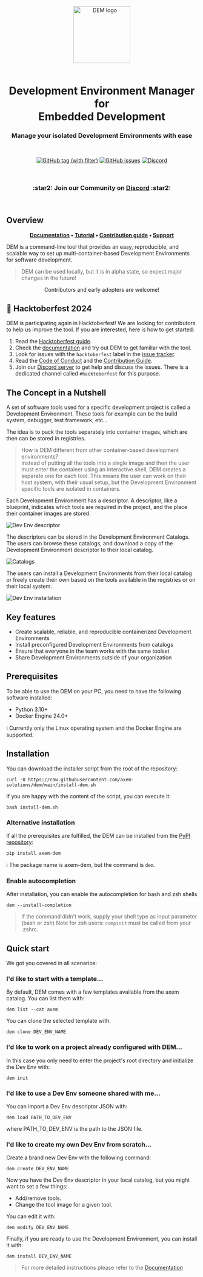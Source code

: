 <div align="center">
    <picture>
        <source media="(prefers-color-scheme: dark)" srcset="docs/wp-content/dem_logo_dark.png">
        <img alt="DEM logo" src="docs/wp-content/dem_logo_light.png" width="150">
    </picture>
</div>

<br>

<h1 align="center">
    Development Environment Manager <br /> for <br /> Embedded Development
</h1>

<h3 align="center">
Manage your isolated Development Environments with ease
</h3>
<br />

<p align="center">
    <a href="https://github.com/axem-solutions/dem/tags" target="_blank"><img src="https://img.shields.io/github/v/tag/axem-solutions/dem?logo=github&color=79A7B5&link=https%3A%2F%2Fgithub.com%2Faxem-solutions%2Fdem%2Freleases" alt="GitHub tag (with filter)"/></a>
    <a href="https://github.com/axem-solutions/dem/issues" target="_blank"><img src="https://img.shields.io/github/issues/axem-solutions/dem?logo=github&color=2ea087&link=https%3A%2F%2Fgithub.com%2Faxem-solutions%2Fdem%2Fissues" alt="GitHub issues"/></a>
    <a href="https://discord.com/invite/Nv6hSzXruK" target="_blank"><img src="https://img.shields.io/discord/1156270239860920431?logo=discord&color=2C2F33&link=https%3A%2F%2Fdiscord.com%2Finvite%Nv6hSzXruK" alt="Discord"/></a>
</p>

<br />

<h3 align="center">
:star2: Join our Community on  <a href="https://discord.com/invite/Nv6hSzXruK">Discord</a> :star2:
</h3>

<br />

## Overview

<p align="center">
<strong>
<a href="https://www.axemsolutions.io/dem_doc/index.html">Documentation</a> • <a href="https://www.axemsolutions.io/tutorial/index.html">Tutorial</a> • 
<a href="https://github.com/axem-solutions/.github/blob/4bdc1be72b0a2c97da19408c59d6dd5d1845a469/CONTRIBUTING.md">Contribution guide</a> • 
<a href="https://github.com/axem-solutions/.github/blob/4bdc1be72b0a2c97da19408c59d6dd5d1845a469/SUPPORT.md">Support</a>
</strong>
</p>

DEM is a command-line tool that provides an easy, reproducible, and scalable way to set up 
multi-container-based Development Environments for software development.

> DEM can be used locally, but it is in alpha state, so expect major changes in the future!

<p align="center">
Contributors and early adopters are welcome!
</p>

## :fallen_leaf: Hacktoberfest 2024
DEM is participating again in Hacktoberfest! We are looking for contributors to help us improve 
the tool. If you are interested, here is how to get started:
1. Read the [Hacktoberfest guide](https://hacktoberfest.com/participation/).
2. Check the [documentation](https://www.axemsolutions.io/dem_doc/index.html) and try out DEM to get 
familiar with the tool.
3. Look for issues with the `hacktoberfest` label in the 
[issue tracker](https://github.com/axem-solutions/dem/issues).
4. Read the [Code of Conduct](https://github.com/axem-solutions/dem?tab=coc-ov-file#readme) and the 
[Contribution Guide](https://github.com/axem-solutions/.github/blob/4bdc1be72b0a2c97da19408c59d6dd5d1845a469/CONTRIBUTING.md).
5. Join our [Discord server](https://discord.com/invite/Nv6hSzXruK) to get help and discuss the 
issues. There is a dedicated channel called `#hacktoberfest` for this purpose.

## The Concept in a Nutshell
A set of software tools used for a specific development project is called a Development Environment.
These tools for example can be the build system, debugger, test framework, etc...  

The idea is to pack the tools separately into container images, which are then can be stored in 
registries.

> How is DEM different from other container-based development environments?  
Instead of putting all the tools into a single image and then the user must enter the container 
using an interactive shell, DEM creates a separate one for each tool. This means the user can work 
on their host system, with their usual setup, but the Development Environment specific tools are 
isolated in containers.

Each Development Environment has a descriptor. A descriptor, like a blueprint, indicates which tools 
are required in the project, and the place their container images are stored.

![Dev Env descriptor](/docs/wp-content/dev_env_descriptor.png)

The descriptors can be stored in the Development Environment Catalogs. The users can browse these 
catalogs, and download a copy of the Development Environment descriptor to their local catalog.

![Catalogs](/docs/wp-content/dem_catalogs.png)

The users can install a Development Environments from their local catalog or freely create their own 
based on the tools available in the registries or on their local system.

![Dev Env installation](/docs/wp-content/dev_env_installation.png)

## Key features

- Create scalable, reliable, and reproducible containerized Development Environments
- Install preconfigured Development Environments from catalogs
- Ensure that everyone in the team works with the same toolset
- Share Development Environments outside of your organization

## Prerequisites

To be able to use the DEM on your PC, you need to have the following software installed:

- Python 3.10+
- Docker Engine 24.0+

:information_source: Currently only the Linux operating system and the Docker Engine are supported.

## Installation

You can download the installer script from the root of the repository:

    curl -O https://raw.githubusercontent.com/axem-solutions/dem/main/install-dem.sh

If you are happy with the content of the script, you can execute it:

    bash install-dem.sh

### Alternative installation

If all the prerequisites are fulfilled, the DEM can be installed from the 
[PyPI repository](https://pypi.org/project/axem-dem/):

    pip install axem-dem

:information_source: The package name is axem-dem, but the command is `dem`.

### Enable autocompletion

After installation, you can enable the autocompletion for bash and zsh shells

    dem --install-completion

> If the command didn't work, supply your shell type as input parameter (bash or zsh)
> Note for zsh users: `compinit` must be called from your .zshrc.

## Quick start

We got you covered in all scenarios:

### I'd like to start with a template...

By default, DEM comes with a few templates available from the axem catalog. You can list them with:

    dem list --cat axem

You can clone the selected template with:

    dem clone DEV_ENV_NAME

### I'd like to work on a project already configured with DEM...

In this case you only need to enter the project's root directory and initialize the Dev Env with:

    dem init

### I'd like to use a Dev Env someone shared with me...

You can import a Dev Env descriptor JSON with: 

    dem load PATH_TO_DEV_ENV

where PATH_TO_DEV_ENV is the path to the JSON file.

### I'd like to create my own Dev Env from scratch...

Create a brand new Dev Env with the following command:

    dem create DEV_ENV_NAME


Now you have the Dev Env descriptor in your local catalog, but you might want to set a few things:
- Add/remove tools.
- Change the tool image for a given tool.

You can edit it with:

    dem modify DEV_ENV_NAME

Finally, if you are ready to use the Development Environment, you can install it with:

    dem install DEV_ENV_NAME

>For more detailed instructions please refer to the
[Documentation](https://www.axemsolutions.io/dem_doc/index.html)
